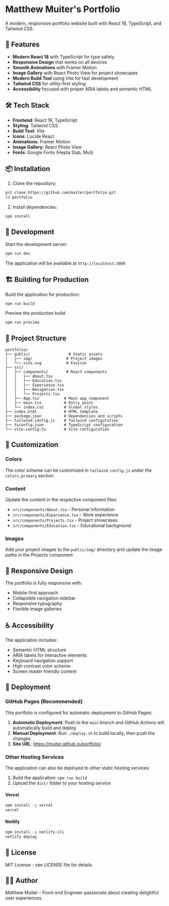 # Matthew Muiter's Portfolio

A modern, responsive portfolio website built with React 18, TypeScript, and Tailwind CSS.

## 🚀 Features

- **Modern React 18** with TypeScript for type safety
- **Responsive Design** that works on all devices
- **Smooth Animations** with Framer Motion
- **Image Gallery** with React Photo View for project showcases
- **Modern Build Tool** using Vite for fast development
- **Tailwind CSS** for utility-first styling
- **Accessibility** focused with proper ARIA labels and semantic HTML

## 🛠️ Tech Stack

- **Frontend**: React 18, TypeScript
- **Styling**: Tailwind CSS
- **Build Tool**: Vite
- **Icons**: Lucide React
- **Animations**: Framer Motion
- **Image Gallery**: React Photo View
- **Fonts**: Google Fonts (Hepta Slab, Muli)

## 📦 Installation

1. Clone the repository:
```bash
git clone https://github.com/muiter/portfolio.git
cd portfolio
```

2. Install dependencies:
```bash
npm install
```

## 🚀 Development

Start the development server:
```bash
npm run dev
```

The application will be available at `http://localhost:3000`

## 🏗️ Building for Production

Build the application for production:
```bash
npm run build
```

Preview the production build:
```bash
npm run preview
```

## 📁 Project Structure

```
portfolio/
├── public/                 # Static assets
│   ├── img/               # Project images
│   └── vite.svg           # Favicon
├── src/
│   ├── components/        # React components
│   │   ├── About.tsx
│   │   ├── Education.tsx
│   │   ├── Experience.tsx
│   │   ├── Navigation.tsx
│   │   └── Projects.tsx
│   ├── App.tsx           # Main app component
│   ├── main.tsx          # Entry point
│   └── index.css         # Global styles
├── index.html            # HTML template
├── package.json          # Dependencies and scripts
├── tailwind.config.js    # Tailwind configuration
├── tsconfig.json         # TypeScript configuration
└── vite.config.ts        # Vite configuration
```

## 🎨 Customization

### Colors
The color scheme can be customized in `tailwind.config.js` under the `colors.primary` section.

### Content
Update the content in the respective component files:
- `src/components/About.tsx` - Personal information
- `src/components/Experience.tsx` - Work experience
- `src/components/Projects.tsx` - Project showcases
- `src/components/Education.tsx` - Educational background

### Images
Add your project images to the `public/img/` directory and update the image paths in the Projects component.

## 📱 Responsive Design

The portfolio is fully responsive with:
- Mobile-first approach
- Collapsible navigation sidebar
- Responsive typography
- Flexible image galleries

## ♿ Accessibility

The application includes:
- Semantic HTML structure
- ARIA labels for interactive elements
- Keyboard navigation support
- High contrast color scheme
- Screen reader friendly content

## 🚀 Deployment

### GitHub Pages (Recommended)

This portfolio is configured for automatic deployment to GitHub Pages:

1. **Automatic Deployment**: Push to the `main` branch and GitHub Actions will automatically build and deploy
2. **Manual Deployment**: Run `./deploy.sh` to build locally, then push the changes
3. **Site URL**: https://muiter.github.io/portfolio/

### Other Hosting Services

The application can also be deployed to other static hosting services:

1. Build the application: `npm run build`
2. Upload the `dist/` folder to your hosting service

#### Vercel
```bash
npm install -g vercel
vercel
```

#### Netlify
```bash
npm install -g netlify-cli
netlify deploy
```

## 📄 License

MIT License - see LICENSE file for details.

## 👨‍💻 Author

Matthew Muiter - Front-end Engineer passionate about creating delightful user experiences.